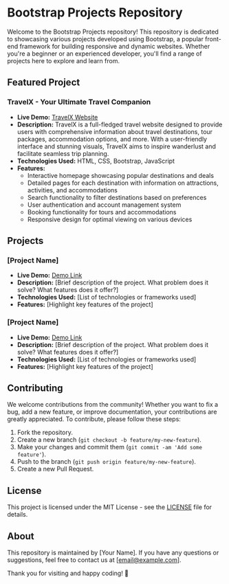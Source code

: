# Bootstrap Projects Repository

Welcome to the Bootstrap Projects repository! This repository is dedicated to showcasing various projects developed using Bootstrap, a popular front-end framework for building responsive and dynamic websites. Whether you're a beginner or an experienced developer, you'll find a range of projects here to explore and learn from.

## Featured Project

### TravelX - Your Ultimate Travel Companion
- **Live Demo:** [TravelX Website](https://travelllx.netlify.app/)
- **Description:** TravelX is a full-fledged travel website designed to provide users with comprehensive information about travel destinations, tour packages, accommodation options, and more. With a user-friendly interface and stunning visuals, TravelX aims to inspire wanderlust and facilitate seamless trip planning.
- **Technologies Used:** HTML, CSS, Bootstrap, JavaScript
- **Features:**
  - Interactive homepage showcasing popular destinations and deals
  - Detailed pages for each destination with information on attractions, activities, and accommodations
  - Search functionality to filter destinations based on preferences
  - User authentication and account management system
  - Booking functionality for tours and accommodations
  - Responsive design for optimal viewing on various devices

## Projects

### [Project Name]
- **Live Demo:** [Demo Link](#)
- **Description:** [Brief description of the project. What problem does it solve? What features does it offer?]
- **Technologies Used:** [List of technologies or frameworks used]
- **Features:** [Highlight key features of the project]

### [Project Name]
- **Live Demo:** [Demo Link](#)
- **Description:** [Brief description of the project. What problem does it solve? What features does it offer?]
- **Technologies Used:** [List of technologies or frameworks used]
- **Features:** [Highlight key features of the project]

## Contributing

We welcome contributions from the community! Whether you want to fix a bug, add a new feature, or improve documentation, your contributions are greatly appreciated. To contribute, please follow these steps:

1. Fork the repository.
2. Create a new branch (`git checkout -b feature/my-new-feature`).
3. Make your changes and commit them (`git commit -am 'Add some feature'`).
4. Push to the branch (`git push origin feature/my-new-feature`).
5. Create a new Pull Request.

## License

This project is licensed under the MIT License - see the [LICENSE](LICENSE) file for details.

## About

This repository is maintained by [Your Name]. If you have any questions or suggestions, feel free to contact us at [email@example.com].

Thank you for visiting and happy coding! 🚀

